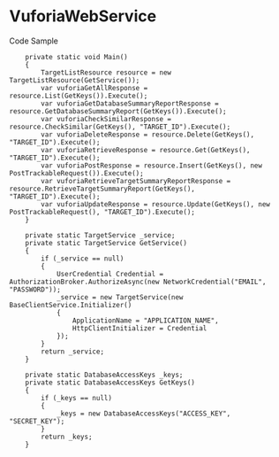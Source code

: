 # VuforiaWebService

Code Sample

        private static void Main()
        {
            TargetListResource resource = new TargetListResource(GetService());
            var vuforiaGetAllResponse = resource.List(GetKeys()).Execute();
            var vuforiaGetDatabaseSummaryReportResponse = resource.GetDatabaseSummaryReport(GetKeys()).Execute();
            var vuforiaCheckSimilarResponse = resource.CheckSimilar(GetKeys(), "TARGET_ID").Execute();
            var vuforiaDeleteResponse = resource.Delete(GetKeys(), "TARGET_ID").Execute();
            var vuforiaRetrieveResponse = resource.Get(GetKeys(), "TARGET_ID").Execute();
            var vuforiaPostResponse = resource.Insert(GetKeys(), new PostTrackableRequest()).Execute();
            var vuforiaRetrieveTargetSummaryReportResponse = resource.RetrieveTargetSummaryReport(GetKeys(), "TARGET_ID").Execute();
            var vuforiaUpdateResponse = resource.Update(GetKeys(), new PostTrackableRequest(), "TARGET_ID").Execute();
        }

        private static TargetService _service;
        private static TargetService GetService()
        {
            if (_service == null)
            {
                UserCredential Credential = AuthorizationBroker.AuthorizeAsync(new NetworkCredential("EMAIL", "PASSWORD"));
                _service = new TargetService(new BaseClientService.Initializer()
                {
                    ApplicationName = "APPLICATION_NAME",
                    HttpClientInitializer = Credential
                });
            }
            return _service;
        }

        private static DatabaseAccessKeys _keys;
        private static DatabaseAccessKeys GetKeys()
        {
            if (_keys == null)
            {
                _keys = new DatabaseAccessKeys("ACCESS_KEY", "SECRET_KEY");
            }
            return _keys;
        }
